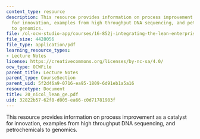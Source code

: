 ```yaml
---
content_type: resource
description: This resource provides information on process improvement as a catalyst
  for innovation, examples from high throughput DNA sequencing, and petrochemicals
  to genomics.
file: /ol-ocw-studio-app/courses/16-852j-integrating-the-lean-enterprise-fall-2005/32822b5762f8d005ea66c0d71781983f_20_nicol_lean_ge.pdf
file_size: 4428056
file_type: application/pdf
learning_resource_types:
- Lecture Notes
license: https://creativecommons.org/licenses/by-nc-sa/4.0/
ocw_type: OCWFile
parent_title: Lecture Notes
parent_type: CourseSection
parent_uid: 5f2d46a9-0716-ea95-1809-6d91eb1a5a16
resourcetype: Document
title: 20_nicol_lean_ge.pdf
uid: 32822b57-62f8-d005-ea66-c0d71781983f
---
```

This resource provides information on process improvement as a catalyst for innovation, examples from high throughput DNA sequencing, and petrochemicals to genomics.